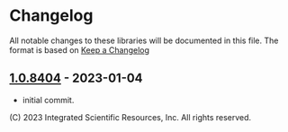 # Changelog
All notable changes to these libraries will be documented in this file.
The format is based on [Keep a Changelog](https://keepachangelog.com/en/1.0.0/)

## [1.0.8404] - 2023-01-04
* initial commit.

\(C\) 2023 Integrated Scientific Resources, Inc. All rights reserved.

[1.0.8404]: https://github.com/ATECoder/dn.onc.rpc
